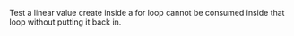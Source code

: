 Test a linear value create inside a for loop cannot be consumed inside that loop without putting it back in.